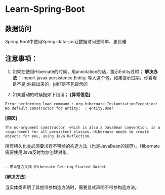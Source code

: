 # Learn-Spring-Boot

## 数据访问
Spring Boot中使用Spring-data-jps让数据访问更简单、更优雅

## 注意事项：

1. 如果在使用Hibernate的时候，用annotation的话，提示Entity过时；
**解决办法：**
import javax.persistence.Entity;
导入这个包，如果提示过期，你看看是不是jdk报出来的，jdk7是不包提示的

2. 如果启动的时候报如下错误；
**[异常信息]**

`Error performing load command : org.hibernate.InstantiationException: No default constructor for entity:  : entity.User`

**[原因]**

```
The no-argument constructor, which is also a JavaBean convention, is a requirement for all persistent classes. Hibernate needs to create objects for you, using Java Reflection. 
```

所有持久化类必须要求有不带参的构造方法（也是JavaBean的规范）。Hibernate需要使用Java反射为你创建对象。

                                                                                         ——来自官方文档《Hibernate Getting Started Guide》

**[解决方法]**

当实体类声明了其他带参构造方法时，需要显式声明不带参构造方法。
